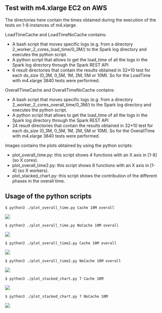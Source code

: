 ## Test with m4.xlarge EC2 on AWS

The directories here contain the times obtained during the execution of the tests on 1-8 instances of m4.xlarge.

LoadTimeCache and LoadTimeNoCache contains:
* A bash script that moves specific logs (e.g. from a directory 2_worker_2_cores_load_time/0_3M/) to the Spark log directory and executes the python script.
* A python script that allows to get the load_time of all the logs in the Spark log directory through the Spark REST API
* 6 result directories that contain the results obtained in 32*10 test for each ds_size (0_3M, 0_5M, 1M, 2M, 5M or 10M). So for the LoadTime with m4.xlarge 3840 tests were performed.


OverallTimeCache and OverallTimeNoCache contains:
* A bash script that moves specific logs (e.g. from a directory 2_worker_2_cores_overall_time/0_3M/) to the Spark log directory and executes the python script.
* A python script that allows to get the load_time of all the logs in the Spark log directory through the Spark REST API
* 24 result directories that contain the results obtained in 32*10 test for each ds_size (0_3M, 0_5M, 1M, 2M, 5M or 10M). So for the OverallTime with m4.xlarge 3840 tests were performed.


Images contains the plots obtained by using the python scripts:
- plot_overall_time.py: this script shows 4 functions with an X axis in [1-8] (so X cores).
- plot_overall_time2.py: this script shows 8 functions with an X axis in [1-4] (so X workers).
- plot_stacked_chart.py: this script shows the contribution of the different phases in the overall time.

## Usage of the python scripts


`$ python3 ./plot_overall_time.py Cache 10M overall` 

![](https://github.com/StevenSalazarM/Apache-Spark-Scalability-Analysis/blob/master/test_m4_xlarge/Images/overall_time_10M_cache.png)


`$ python3 ./plot_overall_time.py NoCache 10M overall` 

![](https://github.com/StevenSalazarM/Apache-Spark-Scalability-Analysis/blob/master/test_m4_xlarge/Images/overall_time_10M_no_cache.png)


`$ python3 ./plot_overall_time2.py Cache 10M overall` 

![](https://github.com/StevenSalazarM/Apache-Spark-Scalability-Analysis/blob/master/test_m4_xlarge/Images/prova_x_cores_f_worker/overall_time_10M_cache.png)


`$ python3 ./plot_overall_time2.py NoCache 10M overall` 

![](https://github.com/StevenSalazarM/Apache-Spark-Scalability-Analysis/blob/master/test_m4_xlarge/Images/prova_x_cores_f_worker/overall_time_10M_no_cache.png)


`$ python3 ./plot_stacked_chart.py 7 Cache 10M` 

![](https://github.com/StevenSalazarM/Apache-Spark-Scalability-Analysis/blob/master/test_m4_xlarge/Images/prova_contrib/contrib_7_worker_10M_cache.png)


`$ python3 ./plot_stacked_chart.py 7 NoCache 10M` 

![](https://github.com/StevenSalazarM/Apache-Spark-Scalability-Analysis/blob/master/test_m4_xlarge/Images/prova_contrib/contrib_7_worker_10M_no_cache.png)

